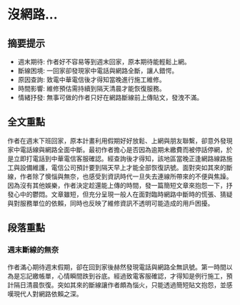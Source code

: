# 沒網路...

## 摘要提示
- 週末期待: 作者好不容易等到週末回家，原本期待能輕鬆上網。
- 斷線困境: 一回家卻發現家中電話與網路全斷，讓人錯愕。
- 原因查詢: 致電中華電信後才得知當晚進行施工維修。
- 時間影響: 維修預估需持續到隔天清晨才能恢復服務。
- 情緒抒發: 無事可做的作者只好在網路斷線前上傳貼文，發洩不滿。

## 全文重點
作者在週末下班回家，原本計畫利用假期好好放鬆、上網與朋友聯繫，卻意外發現家中電話線與網路全面中斷。最初作者擔心是否因為逾期未繳費而被停話停網，於是立即打電話到中華電信客服確認。經查詢後才得知，該地區當晚正逢網路線路施工與設備維護，電信公司預計要到隔天早上才能全部恢復訊號。面對突如其來的斷線，作者除了懊惱與無奈，也感受到資訊時代一旦失去連線所帶來的不便與焦躁。因為沒有其他娛樂，作者決定趁還能上傳的時間，發一篇簡短文章來抱怨一下，抒發心中的鬱悶。文章雖短，但充分呈現一般人在面對臨時網路中斷時的慌張、猜疑與對服務單位的依賴，同時也反映了維修資訊不透明可能造成的用戶困擾。

## 段落重點
### 週末斷線的無奈
作者滿心期待週末假期，卻在回到家後赫然發現電話與網路全無訊號。第一時間以為是忘記繳帳單，心情瞬間跌到谷底。經過致電客服確認，才得知是例行施工，預計隔日清晨恢復。突如其來的斷線讓作者頗為惱火，只能透過簡短貼文抱怨，並感嘆現代人對網路依賴之深。